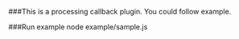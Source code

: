 
###This is a processing callback plugin.
	You could follow example.

###Run example
	node example/sample.js

